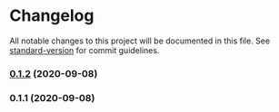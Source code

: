 # Changelog

All notable changes to this project will be documented in this file. See [standard-version](https://github.com/conventional-changelog/standard-version) for commit guidelines.

### [0.1.2](https://github.com/mtranter/confound/compare/v0.1.1...v0.1.2) (2020-09-08)

### 0.1.1 (2020-09-08)
